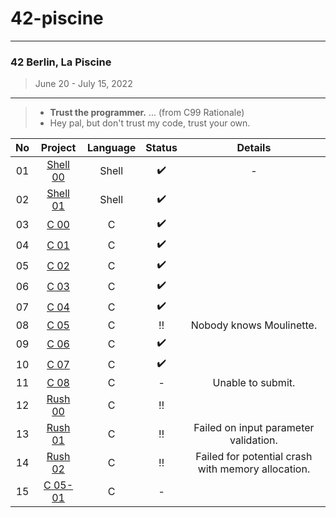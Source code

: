 # 42-piscine

---

### 42 Berlin, La Piscine

> June 20 - July 15, 2022

---

> - **Trust the programmer.** ... (from C99 Rationale)
> - Hey pal, but don't trust my code, trust your own.

| No | Project | Language | Status | Details |
|:--:|:-------:|:--------:|:------:|:-------:|
| 01 | [Shell 00](https://github.com/san-ghun/42-piscine/tree/main/srcs/c-p-shell-00) | Shell | ✔️ | - |
| 02 | [Shell 01](https://github.com/san-ghun/42-piscine/tree/main/srcs/c-p-shell-01) | Shell | ✔️ |  |
| 03 | [C 00](https://github.com/san-ghun/42-piscine/tree/main/srcs/c-p-c-00) | C | ✔️ |  |
| 04 | [C 01](https://github.com/san-ghun/42-piscine/tree/main/srcs/c-p-c-01) | C | ✔️ |  |
| 05 | [C 02](https://github.com/san-ghun/42-piscine/tree/main/srcs/c-p-c-02) | C | ✔️ |  |
| 06 | [C 03](https://github.com/san-ghun/42-piscine/tree/main/srcs/c-p-c-03) | C | ✔️ |  |
| 07 | [C 04](https://github.com/san-ghun/42-piscine/tree/main/srcs/c-p-c-04) | C | ✔️ |  |
| 08 | [C 05](https://github.com/san-ghun/42-piscine/tree/main/srcs/c-p-c-05) | C | ‼ | Nobody knows Moulinette. |
| 09 | [C 06](https://github.com/san-ghun/42-piscine/tree/main/srcs/c-p-c-06) | C | ✔️ |  |
| 10 | [C 07](https://github.com/san-ghun/42-piscine/tree/main/srcs/c-p-c-07) | C | ✔️ |  |
| 11 | [C 08](https://github.com/san-ghun/42-piscine/tree/main/srcs/temp-c-p-c-08) | C | - | Unable to submit. |
| 12 | [Rush 00](https://github.com/san-ghun/42-piscine/tree/main/srcs/c-p-rush-00/ex00) | C | ‼ |  |
| 13 | [Rush 01](https://github.com/san-ghun/42-piscine/tree/main/srcs/c-p-rush-01/ex00) | C | ‼ | Failed on input parameter validation. |
| 14 | [Rush 02](https://github.com/san-ghun/42-piscine/tree/main/srcs/c-p-rush-02/ex00) | C | ‼ | Failed for potential crash with memory allocation. |
| 15 | [C 05-01](https://github.com/san-ghun/42-piscine/tree/main/srcs/temp-c-p-c-05) | C | - |  |
